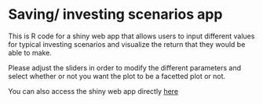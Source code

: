 # Saving/ investing scenarios app 

This is R code for a shiny web app that allows users to input different values for typical investing scenarios and visualize the return that they would be able to make.

Please adjust the sliders in order to modify the different parameters and select whether or not you want the plot to be a facetted plot or not. 

You can also access the shiny web app directly [here](https://dhruv-krishnaswamy.shinyapps.io/Workout2_Dhruv_Krishnaswamy/)
